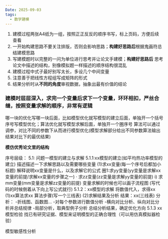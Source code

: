 ```yaml
---
Date: 2025-09-03
tags:
  - 数学建模
---
```

1. 建模过程两张A4纸为一组，按照正正反反的顺序书写，标上页码，方便后续查看
2. 一开始构建思路不要关注排版，否则会影响思路；**构建好思路后**根据鬼画符总结建模思路
3. 写建模题时以完整的一问为单位进行思考并让论文手建模；**构建好思路后** 思考论文中描述的结构，别像模拟题一样描述的顺序结构很混乱
4. 建模过程中式子最好别写太长，多设几个中间变量
5. 注意善于把线性方程组写成矩阵的形式
6. 结果分析时从**不同的角度**审视数据，抽象出最有价值的结论


### 建模时层层深入，求完一个变量后求下一个变量，环环相扣，严丝合缝，按照变量求解的顺序，非常有逻辑

哪一块的优化写哪一块后面，比如模型优化就写模型的建立后面，单独开一个括号序号写模型优化；算法优化就写模型求解后面，单独开一个圈序号
算法可以通过调参，对比不同的参数下从而进行模型优化(模型求解部分给出不同参数算法输出结果对比下的最优结果)




**模仿优秀论文里的结构**

序号层级：
5.1: 问题一模型的建立与求解
	5.1.1:xx模型的建立(如平均热功率模型的建立)
	描述描述一下求解思路以及需要哪些变量
		(1)求xx变量(每一个序号后都加小标题)
		解释说明xx变量是什么，以及求解它的公式
			圈1:求yy变量(yy变量是求解xx变量的前提/求解xx变量的步骤之一)
				· 求zz变量(zz变量是求解yy变量的前提)
					i) 求mm变量(mm变量是求解zz变量的前提)
		变量求解的时候也可以画子流程图
		(写代码的时候倒着从下向上写公式就行)
	5.1.2：xx模型的求解
	将数值代入，求得xx
		 (1)xx算法求xx
		 算法步骤(写一个三线表)
		 (2)求解结果及分析
			结果：xx(三线表)
			分析：
				-折线图、函数图...
				-对每个参数进行数值分析
				-横向对比分析、纵向对比分析并总结规律
				-局部分析，取典型例子分析
				总结分析结果，确定优化方向
	5.1.3 xx模型检验
		找已有研究证据、模型来证明模型的正确合理性（可以用仿真模拟器检验）
			





模型敏感性分析